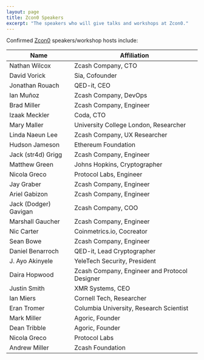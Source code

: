 ```yaml
---
layout: page
title: Zcon0 Speakers
excerpt: "The speakers who will give talks and workshops at Zcon0."
---
```


Confirmed [Zcon0](https://zfnd.org/zcon/) speakers/workshop hosts include:

Name | Affiliation
------------ | -------------
Nathan Wilcox | Zcash Company, CTO
David Vorick | Sia, Cofounder
Jonathan Rouach | QED-it, CEO
Ian Muñoz | Zcash Company, DevOps
Brad Miller | Zcash Company, Engineer
Izaak Meckler | Coda, CTO
Mary Maller | University College London, Researcher
Linda Naeun Lee | Zcash Company, UX Researcher
Hudson Jameson | Ethereum Foundation
Jack (str4d) Grigg | Zcash Company, Engineer
Matthew Green | Johns Hopkins, Cryptographer
Nicola Greco | Protocol Labs, Engineer
Jay Graber | Zcash Company, Engineer
Ariel Gabizon | Zcash Company, Engineer
Jack (Dodger) Gavigan | Zcash Company, COO
Marshall Gaucher | Zcash Company, Engineer
Nic Carter | Coinmetrics.io, Cocreator
Sean Bowe | Zcash Company, Engineer
Daniel Benarroch | QED-it, Lead Cryptographer
J. Ayo Akinyele | YeleTech Security, President
Daira Hopwood | Zcash Company, Engineer and Protocol Designer
Justin Smith | XMR Systems, CEO
Ian Miers | Cornell Tech, Researcher
Eran Tromer | Columbia University, Research Scientist
Mark Miller | Agoric, Founder
Dean Tribble | Agoric, Founder
Nicola Greco | Protocol Labs
Andrew Miller | Zcash Foundation
